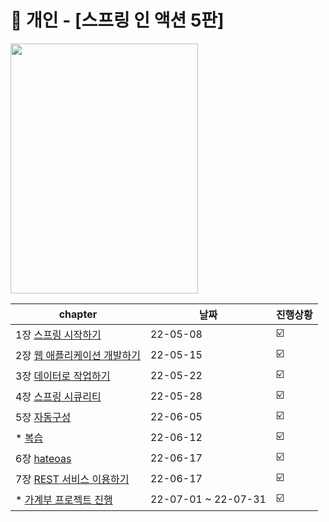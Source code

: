 # 📘 개인 - [스프링 인 액션 5판] 
<a href="http://www.yes24.com/Product/Goods/90180239">
 <img src="https://user-images.githubusercontent.com/55049159/166135354-4ac0583a-5a7e-447e-9d0f-6c090c7766e9.png" style="width:300px;height:400px"/>
  </a>
<br>

|chapter|날짜|진행상황|
|------|---|---|
|1장  <a href="https://github.com/jaero0725/Spring_in_Action/tree/main/chap01">스프링 시작하기</a>|22-05-08|☑️|
|2장  <a href="https://github.com/jaero0725/Spring_in_Action/blob/main/chap02/chap02.md">웹 애플리케이션 개발하기</a>|22-05-15|☑️|
|3장  <a href="https://github.com/jaero0725/Spring_in_Action/blob/main/chap03/chap03.md">데이터로 작업하기</a>|22-05-22|☑️|
|4장  <a href="https://github.com/jaero0725/Spring_in_Action/blob/main/chap04/chap04.md">스프링 시큐리티</a>|22-05-28|☑️|     
|5장  <a href="https://github.com/euncheol-kim/SpringInActionGroupStudy/tree/main/weekly_study/5week">자동구성</a>|22-06-05|☑️|    
|*  <a href="https://github.com/euncheol-kim/SpringInActionGroupStudy/tree/main/weekly_study">복습</a>|22-06-12|☑️|  
|6장  <a href="https://github.com/euncheol-kim/SpringInActionGroupStudy/tree/main/weekly_study/6week">hateoas</a>|22-06-17|☑️|           
|7장  <a href="https://github.com/euncheol-kim/SpringInActionGroupStudy/tree/main/weekly_study/7week">REST 서비스 이용하기</a>|22-06-17|☑️| 
|* <a href="https://github.com/TDD-ToyProjectDrivenDevelopers/Financial-Ledger-Spring">가계부 프로젝트 진행</a>|22-07-01 ~ 22-07-31|☑️| 
